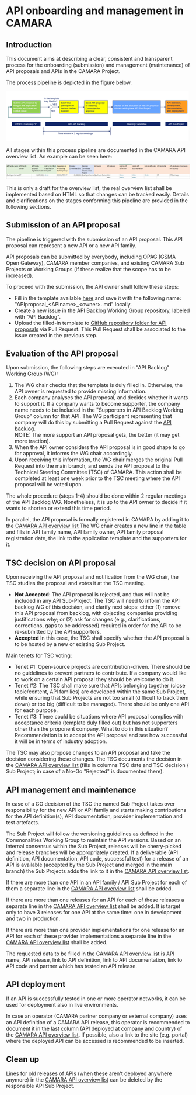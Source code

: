# API onboarding and management in CAMARA

## Introduction

This document aims at describing a clear, consistent and transparent process for the onboarding (submission) and management (maintenance) of API proposals and APIs in the CAMARA Project.

The process pipeline is depicted in the figure below.

![API process pipeline](images/API_process_pipeline.png)

All stages within this process pipeline are documented in the CAMARA API overview list. An example can be seen here:

![API process pipeline](images/API_overview_list.png)

This is only a draft for the overview list, the real overview list shall be implemented based on HTML so that changes can be tracked easily. Details and clarifications on the stages conforming this pipeline are provided in the following sections.

## Submission of an API proposal

The pipeline is triggered with the submission of an API proposal. This API proposal can represent a new API or a new API family.

API proposals can be submitted by everybody, including OPAG (GSMA Open Gateway), CAMARA member companies, and existing CAMARA Sub Projects or Working Groups (if these realize that the scope has to be increased). 

To proceed with the submission, the API owner shall follow these steps:

- Fill in the template available [here](https://github.com/camaraproject/WorkingGroups/blob/main/Commonalities/documentation/API-proposal-template.md) and save it with the following name: "APIproposal\_\<APIname\>\_\<owner\>. md" locally.
- Create a new issue in the API Backlog Working Group repository, labeled with "API Backlog".
- Upload the filled-in template to [GitHub repository folder for API proposals](https://github.com/camaraproject/WorkingGroups/tree/main/APIBacklog/documentation/SupportingDocuments/API%20proposals) via Pull Request. This Pull Request shall be associated to the issue created in the previous step.

## Evaluation of the API proposal

Upon submission, the following steps are executed in "API Backlog" Working Group (WG):

1. The WG chair checks that the template is duly filled in. Otherwise, the API owner is requested to provide missing information.
2. Each company analyses the API proposal, and decides whether it wants to support it. If a company wants to become supporter, the company name needs to be included in the "Supporters in API Backlog Working Group" column for that API. The WG participant representing that company will do this by submitting a Pull Request against the [API backlog](https://github.com/camaraproject/WorkingGroups/blob/main/APIBacklog/documentation/APIBacklog.md). </br>NOTE: The more support an API proposal gets, the better (it may get more traction).
3. When the API owner considers the API proposal is in good shape to go for approval, it informs the WG chair accordingly.
4. Upon receiving this information, the WG chair merges the original Pull Request into the main branch, and sends the API proposal to the Technical Steering Committee (TSC) of CAMARA. This action shall be completed at least one week prior to the TSC meeting where the API proposal will be voted upon. 

The whole procedure (steps 1-4) should be done within 2 regular meetings of the API Backlog WG. Nonetheless, it is up to the API owner to decide if it wants to shorten or extend this time period. 

In parallel, the API proposal is formally registered in CAMARA by adding it to the [CAMARA API overview list](https://github.com/camaraproject/WorkingGroups/blob/main/APIBacklog/documentation/APIBacklog.md) The WG chair creates a new line in the table and fills in API family name, API family owner, API family proposal registration date, the link to the application template and the supporters for it.

## TSC decision on API proposal

Upon receiving the API proposal and notification from the WG chair, the TSC studies the proposal and votes it at the TSC meeting.

- **Not Accepted**: The API proposal is rejected, and thus will not be included in any API Sub-Project. The TSC will need to inform the API backlog WG of this decision, and clarify next steps: either (1) remove this API proposal from backlog, with objecting companies providing justifications why; or (2) ask for changes (e.g., clarifications, corrections, gaps to be addressed) required in order for the API to be re-submitted by the API supporters.
- **Accepted** In this case, the TSC shall specify whether the API proposal is to be hosted by a new or existing Sub Project.

Main tenets for TSC voting:

- Tenet #1: Open-source projects are contribution-driven. There should be no guidelines to prevent partners to contribute. If a company would like to work on a certain API proposal they should be welcome to do it.
- Tenet #2: The TSC shall make sure that APIs belonging together (close topic/content, API families) are developed within the same Sub Project, while ensuring that Sub Projects are not too small (difficult to track them down) or too big (difficult to be managed). There should be only one API for each purpose.
- Tenet #3: There could be situations where API proposal complies with acceptance criteria (template duly filled out) but has not supporters other than the proponent company. What to do in this situation? Recommendation is to accept the API proposal and see how successful it will be in terms of industry adoption.

The TSC may also propose changes to an API proposal and take the decision considering these changes. The TSC documents the decision in the [CAMARA API overview list](https://github.com/camaraproject/WorkingGroups/blob/main/APIBacklog/documentation/APIBacklog.md) (fills in columns TSC date and TSC decision / Sub Project; in case of a No-Go "Rejected" is documented there).

## API management and maintenance

In case of a GO decision of the TSC the named Sub Project takes over responsibility for the new API or API family and starts making contributions for the API definition(s), API documentation, provider implementation and test artefacts.

The Sub Project will follow the versioning guidelines as defined in the Commonalities Working Group to maintain the API versions. Based on an internal consensus within the Sub Project, releases will be cherry-picked and release branches will be appropriately created. If a deliverable (API definition, API documentation, API code, successful test) for a release of an API is available (accepted by the Sub Project and merged in the main branch) the Sub Projects adds the link to it in the [CAMARA API overview list](https://github.com/camaraproject/WorkingGroups/blob/main/APIBacklog/documentation/APIBacklog.md).

If there are more than one API in an API family / API Sub Project for each of them a separate line in the [CAMARA API overview list](https://github.com/camaraproject/WorkingGroups/blob/main/APIBacklog/documentation/APIBacklog.md) shall be added.

If there are more than one releases for an API for each of these releases a separate line in the [CAMARA API overview list](https://github.com/camaraproject/WorkingGroups/blob/main/APIBacklog/documentation/APIBacklog.md) shall be added. It is target only to have 3 releases for one API at the same time: one in development and two in production.

If there are more than one provider implementations for one release for an API for each of these provider implementations a separate line in the [CAMARA API overview list](https://github.com/camaraproject/WorkingGroups/blob/main/APIBacklog/documentation/APIBacklog.md) shall be added.

The requested data to be filled in the [CAMARA API overview list](https://github.com/camaraproject/WorkingGroups/blob/main/APIBacklog/documentation/APIBacklog.md) is API name, API release, link to API definition, link to API documentation, link to API code and partner which has tested an API release.

## API deployment

If an API is successfully tested in one or more operator networks, it can be used for deployment also in live environments.

In case an operator (CAMARA partner company or external company) uses an API definition of a CAMARA API release, this operator is recommended to document it in the last column (API deployed at company and country) of the [CAMARA API overview list](https://github.com/camaraproject/WorkingGroups/blob/main/APIBacklog/documentation/APIBacklog.md). If possible, also a link to the site (e.g. portal) where the deployed API can be accessed is recommended to be inserted.

## Clean up

Lines for old releases of APIs (when these aren't deployed anywhere anymore) in the [CAMARA API overview list](https://github.com/camaraproject/WorkingGroups/blob/main/APIBacklog/documentation/APIBacklog.md) can be deleted by the responsible API Sub Project.
